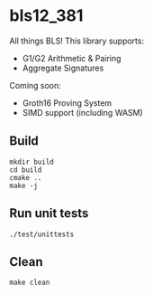 # bls12_381
All things BLS! This library supports:

- G1/G2 Arithmetic & Pairing
- Aggregate Signatures

Coming soon:
- Groth16 Proving System
- SIMD support (including WASM)

## Build
```
mkdir build
cd build
cmake ..
make -j
```

## Run unit tests
```
./test/unittests
```

## Clean
```
make clean
```